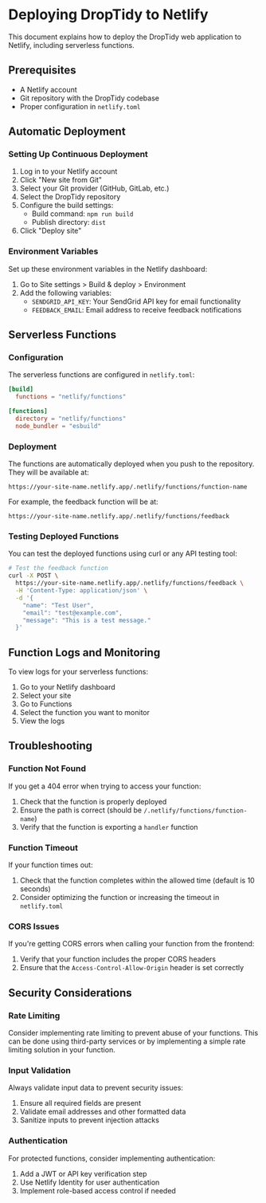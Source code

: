# Deploying DropTidy to Netlify

This document explains how to deploy the DropTidy web application to Netlify, including serverless functions.

## Prerequisites

- A Netlify account
- Git repository with the DropTidy codebase
- Proper configuration in `netlify.toml`

## Automatic Deployment

### Setting Up Continuous Deployment

1. Log in to your Netlify account
2. Click "New site from Git"
3. Select your Git provider (GitHub, GitLab, etc.)
4. Select the DropTidy repository
5. Configure the build settings:
   - Build command: `npm run build`
   - Publish directory: `dist`
6. Click "Deploy site"

### Environment Variables

Set up these environment variables in the Netlify dashboard:

1. Go to Site settings > Build & deploy > Environment
2. Add the following variables:
   - `SENDGRID_API_KEY`: Your SendGrid API key for email functionality
   - `FEEDBACK_EMAIL`: Email address to receive feedback notifications

## Serverless Functions

### Configuration

The serverless functions are configured in `netlify.toml`:

```toml
[build]
  functions = "netlify/functions"

[functions]
  directory = "netlify/functions"
  node_bundler = "esbuild"
```

### Deployment

The functions are automatically deployed when you push to the repository. They will be available at:

```
https://your-site-name.netlify.app/.netlify/functions/function-name
```

For example, the feedback function will be at:

```
https://your-site-name.netlify.app/.netlify/functions/feedback
```

### Testing Deployed Functions

You can test the deployed functions using curl or any API testing tool:

```bash
# Test the feedback function
curl -X POST \
  https://your-site-name.netlify.app/.netlify/functions/feedback \
  -H 'Content-Type: application/json' \
  -d '{
    "name": "Test User",
    "email": "test@example.com",
    "message": "This is a test message."
  }'
```

## Function Logs and Monitoring

To view logs for your serverless functions:

1. Go to your Netlify dashboard
2. Select your site
3. Go to Functions
4. Select the function you want to monitor
5. View the logs

## Troubleshooting

### Function Not Found

If you get a 404 error when trying to access your function:

1. Check that the function is properly deployed
2. Ensure the path is correct (should be `/.netlify/functions/function-name`)
3. Verify that the function is exporting a `handler` function

### Function Timeout

If your function times out:

1. Check that the function completes within the allowed time (default is 10 seconds)
2. Consider optimizing the function or increasing the timeout in `netlify.toml`

### CORS Issues

If you're getting CORS errors when calling your function from the frontend:

1. Verify that your function includes the proper CORS headers
2. Ensure that the `Access-Control-Allow-Origin` header is set correctly

## Security Considerations

### Rate Limiting

Consider implementing rate limiting to prevent abuse of your functions. This can be done using third-party services or by implementing a simple rate limiting solution in your function.

### Input Validation

Always validate input data to prevent security issues:

1. Ensure all required fields are present
2. Validate email addresses and other formatted data
3. Sanitize inputs to prevent injection attacks

### Authentication

For protected functions, consider implementing authentication:

1. Add a JWT or API key verification step
2. Use Netlify Identity for user authentication
3. Implement role-based access control if needed
